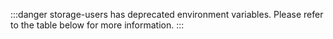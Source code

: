 
:::danger
storage-users has deprecated environment variables. Please refer to the table below for more information.
:::